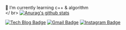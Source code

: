 🌱 I’m currently learning c++ & algorithm </br></ br>
[![Anurag's github stats](https://github-readme-stats.vercel.app/api?username=ggjae)](https://github.com/anuraghazra/github-readme-stats)


[![Tech Blog Badge](http://img.shields.io/badge/-Tech%20blog-black?style=flat-square&logo=github&link=https://drag0n.tistory.com/)](https://drag0n.tistory.com)
[![Gmail Badge](https://img.shields.io/badge/Gmail-d14836?style=flat-square&logo=Gmail&logoColor=white&link=mailto:ggjae98@gmail.com)](mailto:ggjae98@gmail.com)
[![Instagram Badge](https://img.shields.io/badge/Instagram-blueviolet?style=flat-square&logo=instagram&logoColor=white&link=https://instagram.com/zobbu/)](https://instagram.com/zobbu)
<!--
**ggjae/ggjae** is a ✨ _special_ ✨ repository because its `README.md` (this file) appears on your GitHub profile.

Here are some ideas to get you started:

- 🔭 I’m currently working on ...
- 🌱 I’m currently learning ...
- 👯 I’m looking to collaborate on ...
- 🤔 I’m looking for help with ...
- 💬 Ask me about ...
- 📫 How to reach me: ...
- 😄 Pronouns: ...
- ⚡ Fun fact: ...
-->
